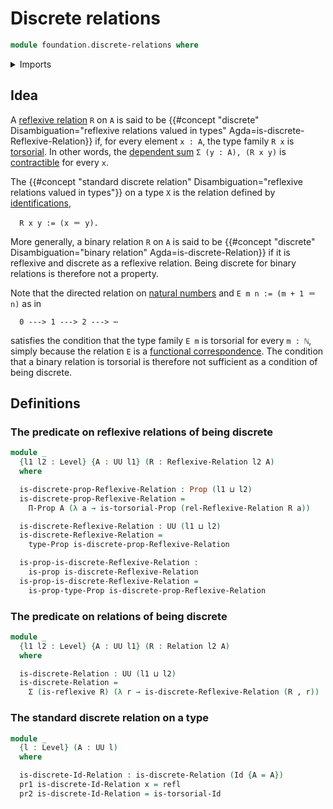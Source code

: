 # Discrete relations

```agda
module foundation.discrete-relations where
```

<details><summary>Imports</summary>

```agda
open import foundation.binary-relations
open import foundation.contractible-types
open import foundation.dependent-pair-types
open import foundation.reflexive-relations
open import foundation.torsorial-type-families
open import foundation.universe-levels

open import foundation-core.identity-types
open import foundation-core.propositions
```

</details>

## Idea

A [reflexive relation](foundation.binary-relations.md) `R` on `A` is said to be
{{#concept "discrete" Disambiguation="reflexive relations valued in types" Agda=is-discrete-Reflexive-Relation}}
if, for every element `x : A`, the type family `R x` is
[torsorial](foundation-core.torsorial-type-families.md). In other words, the
[dependent sum](foundation.dependent-pair-types.md) `Σ (y : A), (R x y)` is
[contractible](foundation-core.contractible-types.md) for every `x`.

The
{{#concept "standard discrete relation" Disambiguation="reflexive relations valued in types"}}
on a type `X` is the relation defined by
[identifications](foundation-core.identity-types.md),

```text
  R x y := (x ＝ y).
```

More generally, a binary relation `R` on `A` is said to be
{{#concept "discrete" Disambiguation="binary relation" Agda=is-discrete-Relation}}
if it is reflexive and discrete as a reflexive relation. Being discrete for
binary relations is therefore not a property.

Note that the directed relation on
[natural numbers](elementary-number-theory.natural-numbers.md) and
`E m n := (m + 1 ＝ n)` as in

```text
  0 ---> 1 ---> 2 ---> ⋯
```

satisfies the condition that the type family `E m` is torsorial for every
`m : ℕ`, simply because the relation `E` is a
[functional correspondence](foundation.functional-correspondences.md). The
condition that a binary relation is torsorial is therefore not sufficient as a
condition of being discrete.

## Definitions

### The predicate on reflexive relations of being discrete

```agda
module _
  {l1 l2 : Level} {A : UU l1} (R : Reflexive-Relation l2 A)
  where

  is-discrete-prop-Reflexive-Relation : Prop (l1 ⊔ l2)
  is-discrete-prop-Reflexive-Relation =
    Π-Prop A (λ a → is-torsorial-Prop (rel-Reflexive-Relation R a))

  is-discrete-Reflexive-Relation : UU (l1 ⊔ l2)
  is-discrete-Reflexive-Relation =
    type-Prop is-discrete-prop-Reflexive-Relation

  is-prop-is-discrete-Reflexive-Relation :
    is-prop is-discrete-Reflexive-Relation
  is-prop-is-discrete-Reflexive-Relation =
    is-prop-type-Prop is-discrete-prop-Reflexive-Relation
```

### The predicate on relations of being discrete

```agda
module _
  {l1 l2 : Level} {A : UU l1} (R : Relation l2 A)
  where

  is-discrete-Relation : UU (l1 ⊔ l2)
  is-discrete-Relation =
    Σ (is-reflexive R) (λ r → is-discrete-Reflexive-Relation (R , r))
```

### The standard discrete relation on a type

```agda
module _
  {l : Level} (A : UU l)
  where

  is-discrete-Id-Relation : is-discrete-Relation (Id {A = A})
  pr1 is-discrete-Id-Relation x = refl
  pr2 is-discrete-Id-Relation = is-torsorial-Id
```
